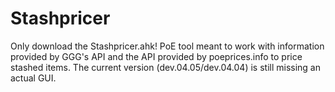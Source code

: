 # Stashpricer
Only download the Stashpricer.ahk! 
PoE tool meant to work with information provided by GGG's API and the API provided by poeprices.info to price stashed items.
The current version (dev.04.05/dev.04.04) is still missing an actual GUI.
